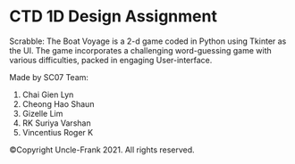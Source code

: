 # CTD 1D Design Assignment

Scrabble: The Boat Voyage is a 2-d game coded in Python using Tkinter as the UI.
The game incorporates a challenging word-guessing game with various difficulties, packed in engaging User-interface.

Made by SC07 Team:
1. Chai Gien Lyn
2. Cheong Hao Shaun
3. Gizelle Lim
4. RK Suriya Varshan
5. Vincentius Roger K


©Copyright Uncle-Frank 2021. All rights reserved.
